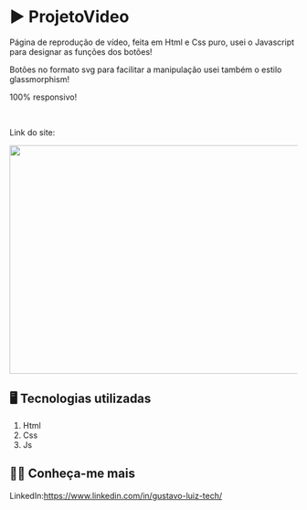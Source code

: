 # :arrow_forward: ProjetoVideo

<P>Página de reprodução de vídeo, feita em Html e Css puro, usei o Javascript para designar as funções dos botões!</P>
<P>Botões no formato svg para facilitar a manipulação usei também o estilo glassmorphism!</P>
<P>100% responsivo!</P>
<br>
<P>Link do site: </P>

<img src="https://github.com/luiz-lgrp/ProjetoVideo/blob/master/video/ProjetoVideo.gif" width="800" height="400" />

## :desktop_computer: Tecnologias utilizadas

1. Html
1. Css
1. Js


## :raising_hand_man: Conheça-me mais

LinkedIn:https://www.linkedin.com/in/gustavo-luiz-tech/


